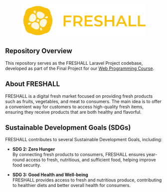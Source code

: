 <p align="center"><a href="https://laravel.com" target="_blank"><img src="./public/freshall/logo-with-text.svg" width="400" alt="Laravel Logo"></a></p>

## Repository Overview
This repository serves as the FRESHALL Laravel Project codebase, developed as part of the Final Project for our [Web Programming Course](https://curriculum.binus.ac.id/course/COMP6821001/).

## About FRESHALL

FRESHALL is a digital fresh market focused on providing fresh products such as fruits, vegetables, and meat to consumers. The main idea is to offer a convenient way for customers to access high-quality fresh items, ensuring they receive products that are both healthy and flavorful.

## Sustainable Development Goals (SDGs)

FRESHALL contributes to several Sustainable Development Goals, including:

- **SDG 2: Zero Hunger**  
  By connecting fresh products to consumers, FRESHALL ensures year-round access to fresh, nutritious, and sufficient food, helping improve food security.

- **SDG 3: Good Health and Well-being**  
  FRESHALL provides access to fresh and nutritious produce, contributing to healthier diets and better overall health for consumers.

